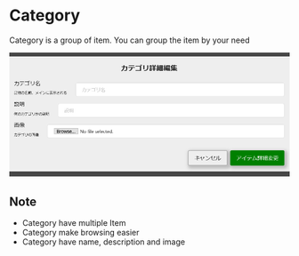 # Category
Category is a group of item. You can group the item by your need

![Category Screenshot](../img/category_ss.png)

## Note
- Category have multiple Item
- Category make browsing easier
- Category have  name, description and image
